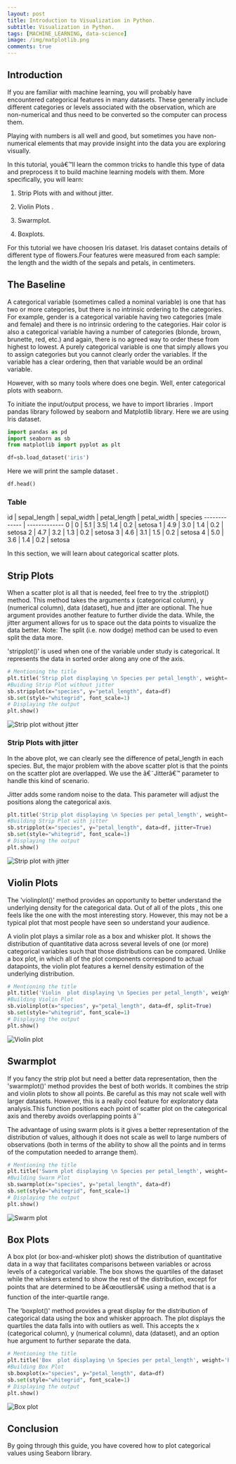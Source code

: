 ```yaml
---
layout: post
title: Introduction to Visualization in Python.
subtitle: Visualization in Python.
tags: [MACHINE_LEARNING, data-science]
image: /img/matplotlib.png
comments: true
---
```


## Introduction


If you are familiar with machine learning, you will probably have encountered categorical features in many datasets. 
These generally include different categories or levels associated with the observation, which are non-numerical and thus need to be converted so the computer can process them.

Playing with numbers is all well and good, but sometimes you have non-numerical elements that may provide insight into the data you are exploring visually.



In this tutorial, youâ€™ll learn the common tricks to handle this type of data and preprocess it to build machine learning models with them. More specifically, you will learn:

1. Strip Plots with and without jitter.

2. Violin Plots .

3. Swarmplot.

4. Boxplots.

For this tutorial we have choosen Iris dataset. 
Iris dataset contains details of different type of flowers.Four features were measured from each sample: the length and the width of the sepals and petals, in centimeters.


## The Baseline

A categorical variable (sometimes called a nominal variable) is one that has two or more categories, but there is no intrinsic ordering to the categories. For example, gender is a categorical variable having two categories (male and female) and there is no intrinsic ordering to the categories. Hair color is also a categorical variable having a number of categories (blonde, brown, brunette, red, etc.) and again, there is no agreed way to order these from highest to lowest. A purely categorical variable is one that simply allows you to assign categories but you cannot clearly order the variables. If the variable has a clear ordering, then that variable would be an ordinal variable.

However, with so many tools where does one begin. Well, enter categorical plots with seaborn. 

To initiate the input/output process, we have to import libraries . Import pandas library followed by seaborn and Matplotlib library. Here we are using Iris dataset.


```python
import pandas as pd
import seaborn as sb
from matplotlib import pyplot as plt
```


```python
df=sb.load_dataset('iris')
```

Here we will print  the sample dataset . 


```python
df.head()
```

### Table

id | sepal_length | sepal_width | petal_length | petal_width | species
------------- | -------------
0 | 0 | 5.1 | 3.5| 1.4 | 0.2 | setosa
1 |  4.9 | 3.0 | 1.4 | 0.2 | setosa
2 | 4.7 | 3.2 | 1.3 | 0.2 | setosa
3 | 4.6 | 3.1 | 1.5 | 0.2 | setosa
4 | 5.0 | 3.6 | 1.4 | 0.2 | setosa


In this section, we will learn about categorical scatter plots.

## Strip Plots

When a scatter plot is all that is needed, feel free to try the .stripplot() method. This method takes the arguments x (categorical column), y (numerical column), data (dataset), hue and jitter are optional. The hue argument provides another feature to further divide the data. While, the jitter argument allows for us to space out the data points to visualize the data better. Note: The split (i.e. now dodge) method can be used to even split the data more.

'stripplot()' is used when one of the variable under study is categorical. It represents the data in sorted order along any one of the axis.


```python
# Mentioning the title
plt.title('Strip plot displaying \n Species per petal_length', weight='bold', fontsize=18)
#Buiding Strip Plot without jitter
sb.stripplot(x="species", y="petal_length", data=df)
sb.set(style="whitegrid", font_scale=1)
# Displaying the output
plt.show()
```


![Strip plot without jitter](/img/output_15_0.png)


### Strip Plots with jitter 

In the above plot, we can clearly see the difference of petal_length in each species. But, the major problem with the above scatter plot is that the points on the scatter plot are overlapped. We use the â€˜Jitterâ€™ parameter to handle this kind of scenario.

Jitter adds some random noise to the data. This parameter will adjust the positions along the categorical axis.


```python
plt.title('Strip plot displaying \n Species per petal_length', weight='bold', fontsize=18)
#Building Strip Plot with jitter 
sb.stripplot(x="species", y="petal_length", data=df, jitter=True)
sb.set(style="whitegrid", font_scale=1)
# Displaying the output
plt.show()
```


![Strip plot with jitter](/img/output_18_0.png)


## Violin Plots 

The 'violinplot()' method provides an opportunity to better understand the underlying density for the categorical data. Out of all of the plots , this one feels like the one with the most interesting story. However, this may not be a typical plot that most people have seen so understand your audience.

A violin plot plays a similar role as a box and whisker plot. It shows the distribution of quantitative data across several levels of one (or more) categorical variables such that those distributions can be compared. Unlike a box plot, in which all of the plot components correspond to actual datapoints, the violin plot features a kernel density estimation of the underlying distribution.

```python
# Mentioning the title
plt.title('Violin  plot displaying \n Species per petal_length', weight='bold', fontsize=18)
#Building Violin Plot 
sb.violinplot(x="species", y="petal_length", data=df, split=True)
sb.set(style="whitegrid", font_scale=1)
# Displaying the output
plt.show()
```


![Violin plot](/img/output_21_0.png)


## Swarmplot

If you fancy the strip plot but need a better data representation, then the 'swarmplot()' method provides the best of both worlds. It combines the strip and violin plots to show all points. Be careful as this may not scale well with larger datasets. However, this is a really cool feature for exploratory data analysis.This function positions each point of scatter plot on the categorical axis and thereby avoids overlapping points âˆ’

The advantage of using swarm plots is it gives a better representation of the distribution of values, although it does not scale as well to large numbers of observations (both in terms of the ability to show all the points and in terms of the computation needed to arrange them).

```python
# Mentioning the title
plt.title('Swarm plot displaying \n Species per petal_length', weight='bold', fontsize=18)
#Building Swarm Plot
sb.swarmplot(x="species", y="petal_length", data=df)
sb.set(style="whitegrid", font_scale=1)
# Displaying the output
plt.show()
```


![Swarm plot](/img/output_24_0.png)


## Box Plots

A box plot (or box-and-whisker plot) shows the distribution of quantitative data in a way that facilitates comparisons between variables or across levels of a categorical variable. The box shows the quartiles of the dataset while the whiskers extend to show the rest of the distribution, except for points that are determined to be â€œoutliersâ€ using a method that is a function of the inter-quartile range.

The 'boxplot()' method provides a great display for the distribution of categorical data using the box and whisker approach. The plot displays the quartiles the data falls into with outliers as well. This accepts the x (categorical column), y (numerical column), data (dataset), and an option hue argument to further separate the data.




```python
# Mentioning the title
plt.title('Box  plot displaying \n Species per petal_length', weight='bold', fontsize=18)
#Building Box Plot
sb.boxplot(x="species", y="petal_length", data=df)
sb.set(style="whitegrid", font_scale=1)
# Displaying the output
plt.show()
```


![Box plot](/img/output_27_0.png)




## Conclusion
By going through this guide, you have covered how to plot categorical values using Seaborn library. 

